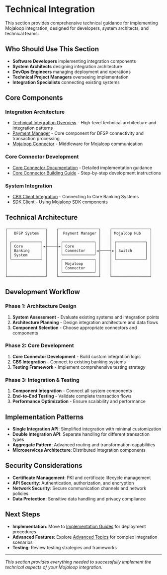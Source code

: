 # Technical Integration

This section provides comprehensive technical guidance for implementing Mojaloop integration, designed for developers, system architects, and technical teams.

## Who Should Use This Section

- **Software Developers** implementing integration components
- **System Architects** designing integration architecture
- **DevOps Engineers** managing deployment and operations
- **Technical Project Managers** overseeing implementation
- **Integration Specialists** connecting existing systems

## Core Components

### Integration Architecture
- [Technical Integration Overview](./TechnicalIntegration.md) - High-level technical architecture and integration patterns
- [Payment Manager](./PaymentManager.md) - Core component for DFSP connectivity and transaction processing
- [Mojaloop Connector](./MojaloopConnector.md) - Middleware for Mojaloop communication

### Core Connector Development

- [Core Connector Documentation](./CoreConnectorTemplateDocs.md) - Detailed implementation guidance
- [Core Connector Building Guide](./CoreConnectorBuildingGuide.md) - Step-by-step development instructions
### System Integration
- [CBS Client Integration](/technical-reference/CBSClient.md) - Connecting to Core Banking Systems
- [SDK Client](./SDKClient.md) - Using Mojaloop SDK components

## Technical Architecture

```
┌─────────────────┐    ┌──────────────────┐    ┌─────────────────┐
│   DFSP System   │    │  Payment Manager │    │ Mojaloop Hub    │
│                 │    │                  │    │                 │
│ ┌─────────────┐ │    │ ┌──────────────┐ │    │ ┌─────────────┐ │
│ │ Core        │◄├────┤►│ Core         │ │    │ │             │ │
│ │ Banking     │ │    │ │ Connector    │◄├────┤►│ Switch      │ │
│ │ System      │ │    │ └──────────────┘ │    │ │             │ │
│ └─────────────┘ │    │ ┌──────────────┐ │    │ └─────────────┘ │
│                 │    │ │ Mojaloop     │ │    │                 │
│                 │    │ │ Connector    │ │    │                 │
│                 │    │ └──────────────┘ │    │                 │
└─────────────────┘    └──────────────────┘    └─────────────────┘
```

## Development Workflow

### Phase 1: Architecture Design
1. **System Assessment** - Evaluate existing systems and integration points
2. **Architecture Planning** - Design integration architecture and data flows
3. **Component Selection** - Choose appropriate connectors and components

### Phase 2: Core Development
1. **Core Connector Development** - Build custom integration logic
2. **CBS Integration** - Connect to existing banking systems
3. **Testing Framework** - Implement comprehensive testing strategy

### Phase 3: Integration & Testing
1. **Component Integration** - Connect all system components
2. **End-to-End Testing** - Validate complete transaction flows
3. **Performance Optimization** - Ensure scalability and performance

## Implementation Patterns

- **Single Integration API**: Simplified integration with minimal customization
- **Double Integration API**: Separate handling for different transaction types
- **Aggregate Pattern**: Advanced routing and transformation capabilities
- **Microservices Architecture**: Distributed integration components

## Security Considerations

- **Certificate Management**: PKI and certificate lifecycle management
- **API Security**: Authentication, authorization, and encryption
- **Network Security**: Secure communication channels and network policies
- **Data Protection**: Sensitive data handling and privacy compliance

## Next Steps

- **Implementation**: Move to [Implementation Guides](../implementation-guides/) for deployment procedures
- **Advanced Features**: Explore [Advanced Topics](../advanced-topics/) for complex integration scenarios
- **Testing**: Review testing strategies and frameworks

---

*This section provides everything needed to successfully implement the technical aspects of your Mojaloop integration.*
